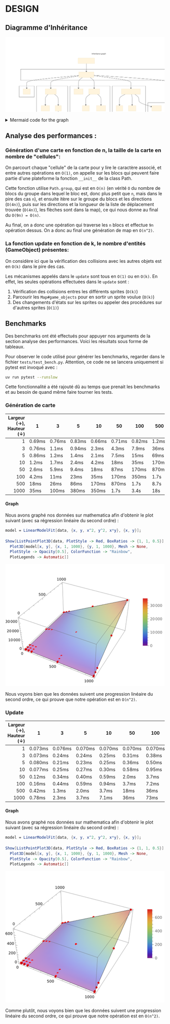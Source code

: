 # DESIGN
## Diagramme d'Inhéritance

![](images/inheritance.svg)

<details>
    <summary>Mermaid code for the graph</summary>

```mermaid
---
title: Inheritance graph
config:
    class:
        hideEmptyMembersBox: true
---
classDiagram
    class arcade.Sprite {
    }

    arcade.Sprite --> GameObject
    namespace gameobject.py {
        class GameObject
    }

    GameObject --> Coin
    namespace coin.py {
        class Coin
    }

    GameObject --> Monster
    Monster --> Slime
    Monster --> Bat
    Bat --> DarkBat
    namespace monster.py {
        class Monster
        class Slime
        class Bat
        class DarkBat
    }


    GameObject --> Player
    GameObject --> Weapon
    Weapon --> Bow
    Weapon --> Sword
    namespace player.py {
        class Weapon
        class Bow
        class Sword
        class Player
    }

    GameObject --> MovingPlatform
    MovingPlatform --> Exit
    MovingPlatform --> Lava
    namespace wall.py {
        class MovingPlatform
        class Lava
        class Exit
    }

    GameObject --> Gate
    MovingPlatform --> Switch
    namespace gates_lever.py {
        class Gate
        class Switch
    }
```
</details>

## Analyse des performances :
### Génération d'une carte en fonction de n, la taille de la carte en nombre de "cellules":
On parcourt chaque "cellule" de la carte pour y lire le caractère associé, et entre autres opérations en `O(1)`, on appelle sur les blocs qui peuvent faire partie d'une plateforme la fonction `__init__` de la class Path.

Cette fonction utilise `Path.group`, qui est en `O(n)` (en vérité `O` du nombre de blocs du groupe dans lequel le bloc est, donc plus petit que `n`, mais dans le pire des cas `n`), et ensuite itère sur le groupe du blocs et les directions (`O(4n)`), puis sur les directions et la longueur de la liste de déplacement trouvée (`O(4n)`), les flèches sont dans la map), ce qui nous donne au final du `O(9n) = O(n)`.

Au final, on a donc une opération qui traverse les `n` blocs et effectue `9n` opération dessus. On a donc au final une génération de map en `O(n^2)`.

### La fonction update en fonction de k, le nombre d'entités (GameObject) présentes:
On considère ici que la vérification des collisions avec les autres objets est en `O(k)` dans le pire des cas.

Les mécanismes appelés dans le `update` sont tous en `O(1)` ou en `O(k)`. En effet, les seules opérations effectuées dans le `update` sont :

1. Vérification des collisions entres les différents sprites (`O(k)`)
2. Parcourir les `Map#game_objects` pour en sortir un sprite voulue (`O(k)`)
3. Des changements d'états sur les sprites ou appeler des procédures sur d'autres sprites (`O(1)`)

## Benchmarks
Des benchmarks ont été effectués pour appuyer nos arguments de la section analyse des performances. Voici les résultats sous forme de tableaux.

Pour observer le code utilisé pour générer les benchmarks, regarder dans le fichier `tests/test_bench.py`. Attention, ce code ne se lancera uniquement si pytest est invoqué avec :
```sh
uv run pytest --runslow
```
Cette fonctionnalité a été rajouté dû au temps que prenait les benchmarks et au besoin de quand même faire tourner les tests.

### Génération de carte
| Largeur (→), Hauteur (↓) | 1      | 3      | 5      | 10     | 50     | 100    | 500   | 1000  |
|-------------------------:|--------|--------|--------|--------|--------|--------|-------|-------|
|                        1 | 0.69ms | 0.76ms | 0.83ms | 0.66ms | 0.71ms | 0.82ms | 1.2ms | 1.7ms |
|                        3 | 0.76ms | 1.1ms  | 0.94ms | 2.3ms  | 4.3ms  | 7.9ms  | 36ms  | 70ms  |
|                        5 | 0.86ms | 1.2ms  | 1.4ms  | 2.1ms  | 7.5ms  | 15ms   | 69ms  | 140ms |
|                       10 | 1.2ms  | 1.7ms  | 2.4ms  | 4.2ms  | 18ms   | 35ms   | 170ms | 350ms |
|                       50 | 2.6ms  | 5.9ms  | 9.4ms  | 18ms   | 87ms   | 170ms  | 870ms | 1.7s  |
|                      100 | 4.2ms  | 11ms   | 23ms   | 35ms   | 170ms  | 350ms  | 1.7s  | 3.4s  |
|                      500 | 18ms   | 26ms   | 86ms   | 170ms  | 870ms  | 1.7s   | 8.7s  | 18s   |
|                     1000 | 35ms   | 100ms  | 380ms  | 350ms  | 1.7s   | 3.4s   | 18s   | 35s   |

#### Graph
Nous avons graphé nos données sur mathematica afin d'obtenir le plot suivant (avec sa régression linéaire du second ordre) :

```mathematica
model = LinearModelFit[data, {x, y, x^2, y^2, x*y}, {x, y}];

Show[ListPointPlot3D[data, PlotStyle -> Red, BoxRatios -> {1, 1, 0.5}],
  Plot3D[model[x, y], {x, 1, 1000}, {y, 1, 1000}, Mesh -> None,
  PlotStyle -> Opacity[0.5], ColorFunction -> "Rainbow",
  PlotLegends -> Automatic]]
```

![](images/graph-map.svg)

Nous voyons bien que les données suivent une progression linéaire du second ordre, ce qui prouve que notre opération est en `O(n^2)`.

### Update
| Largeur (→), Hauteur (↓) | 1       | 3       | 5       | 10      | 50      | 100     | 500     | 1000    |
|-------------------------:|---------|---------|---------|---------|---------|---------|---------|---------|
|                        1 | 0.073ms | 0.076ms | 0.070ms | 0.070ms | 0.070ms | 0.070ms | 0.072ms | 0.070ms |
|                        3 | 0.073ms | 0.24ms  | 0.24ms  | 0.25ms  | 0.31ms  | 0.38ms  | 0.94ms  | 1.6ms   |
|                        5 | 0.080ms | 0.21ms  | 0.23ms  | 0.25ms  | 0.36ms  | 0.50ms  | 1.6ms   | 3.1ms   |
|                       10 | 0.077ms | 0.25ms  | 0.27ms  | 0.30ms  | 0.58ms  | 0.95ms  | 3.8ms   | 7.4ms   |
|                       50 | 0.12ms  | 0.34ms  | 0.40ms  | 0.59ms  | 2.0ms   | 3.7ms   | 18ms    | 37ms    |
|                      100 | 0.16ms  | 0.44ms  | 0.59ms  | 0.94ms  | 3.7ms   | 7.2ms   | 37ms    | 74ms    |
|                      500 | 0.42ms  | 1.3ms   | 2.0ms   | 3.7ms   | 18ms    | 36ms    | 190ms   | 360ms   |
|                     1000 | 0.78ms  | 2.3ms   | 3.7ms   | 7.1ms   | 36ms    | 73ms    | 360ms   | 720ms   |

#### Graph
Nous avons graphé nos données sur mathematica afin d'obtenir le plot suivant (avec sa régression linéaire du second ordre) :
```mathematica
model = LinearModelFit[data, {x, y, x^2, y^2, x*y}, {x, y}];

Show[ListPointPlot3D[data, PlotStyle -> Red, BoxRatios -> {1, 1, 0.5}],
  Plot3D[model[x, y], {x, 1, 1000}, {y, 1, 1000}, Mesh -> None,
  PlotStyle -> Opacity[0.5], ColorFunction -> "Rainbow",
  PlotLegends -> Automatic]]
```

![](images/update-map.svg)

Comme plutôt, nous voyons bien que les données suivent une progression linéaire du second ordre, ce qui prouve que notre opération est en `O(n^2)`.